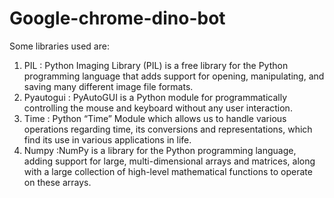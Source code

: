 # Google-chrome-dino-bot
Some libraries used are:

1. PIL : Python Imaging Library (PIL) is a free library for the Python programming language that adds support for opening, manipulating, and saving many different image file formats.
2. Pyautogui : PyAutoGUI is a Python module for programmatically controlling the mouse and keyboard without any user interaction.
3. Time : Python “Time” Module which allows us to handle various operations regarding time, its conversions and representations, which find its use in various applications in life.
4. Numpy :NumPy is a library for the Python programming language, adding support for large, multi-dimensional arrays and matrices, along with a large collection of high-level mathematical functions to operate on these arrays.
